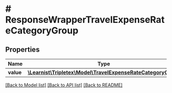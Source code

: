 # # ResponseWrapperTravelExpenseRateCategoryGroup

## Properties

Name | Type | Description | Notes
------------ | ------------- | ------------- | -------------
**value** | [**\Learnist\Tripletex\Model\TravelExpenseRateCategoryGroup**](TravelExpenseRateCategoryGroup.md) |  | [optional]

[[Back to Model list]](../../README.md#models) [[Back to API list]](../../README.md#endpoints) [[Back to README]](../../README.md)
